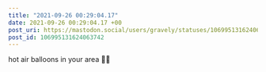 ```yaml
---
title: "2021-09-26 00:29:04.17"
date: 2021-09-26 00:29:04.17 +00
post_uri: https://mastodon.social/users/gravely/statuses/106995131624063742
post_id: 106995131624063742
---
```

hot air balloons in your area 🎈💭


